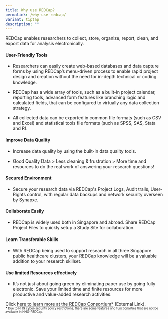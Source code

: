 ```yaml
---
title: Why use REDCap?
permalink: /why-use-redcap/
variant: tiptap
description: ""
---
```

<p>REDCap enables researchers to collect, store, organize, report, clean,
and export data for analysis electronically.</p>
<h4><strong>User-Friendly Tools</strong></h4>
<ul data-tight="true" class="tight">
<li>
<p>Researchers can easily create web-based databases and data capture forms
by using REDCap’s menu-driven process to enable rapid project design and
creation without the need for in-depth technical or coding knowledge.</p>
</li>
<li>
<p>REDCap has a wide array of tools, such as a built-in project calendar,
reporting tools, advanced form features like branching logic and calculated
fields, that can be configured to virtually any data collection strategy.</p>
</li>
<li>
<p>All collected data can be exported in common file formats (such as CSV
and Excel) and statistical tools file formats (such as SPSS, SAS, Stata
and R).</p>
</li>
</ul>
<h4><strong>Improve Data Quality</strong></h4>
<ul data-tight="true" class="tight">
<li>
<p>Increase data quality by using the built-in data quality tools.</p>
</li>
<li>
<p>Good Quality Data &gt; Less cleaning &amp; frustration &gt; More time
and resources to do the real work of answering your research questions!</p>
</li>
</ul>
<h4><strong>Secured Environment</strong></h4>
<ul data-tight="true" class="tight">
<li>
<p>Secure your research data via REDCap's Project Logs, Audit trails, User-Rights
control, with regular data backups and network security overseen by Synapxe.</p>
</li>
</ul>
<h4><strong>Collaborate Easily</strong></h4>
<ul data-tight="true" class="tight">
<li>
<p>REDCap is widely used both in Singapore and abroad. Share REDCap Project
Files to quickly setup a Study Site for collaboration.</p>
</li>
</ul>
<h4><strong>Learn Transferable Skills</strong></h4>
<ul data-tight="true" class="tight">
<li>
<p>With REDCap being used to support research in all three Singapore public
healthcare clusters, your REDCap knowledge will be a valuable addition
to your research skillset.</p>
</li>
</ul>
<h4><strong>Use limited Resources effectively</strong></h4>
<ul data-tight="true" class="tight">
<li>
<p>It’s not just about going green by eliminating paper use by going fully
electronic. Save your limited time and finite resources for more productive
and value-added research activities.</p>
</li>
</ul>
<p></p>
<p></p>
<p>Click <a href="https://projectredcap.org/software/" rel="noopener noreferrer nofollow" target="_blank">here to learn more at the REDCap Consortium*</a> (External
Link).
<br><strong><sup><sub>*</sub></sup></strong><sup><sub> Due to NHG cyber-security policy restrictions, there are some features and functionalities that are not be available in NHG-REDCap.</sub></sup>
</p>
<p></p>